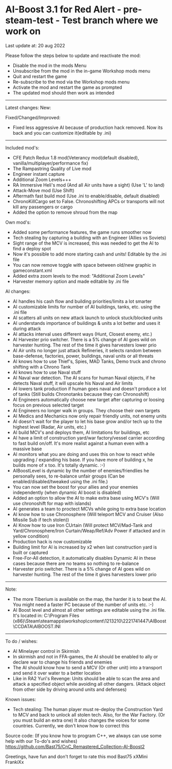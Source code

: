# AI-Boost 3.1 for Red Alert - pre-steam-test - Test branch where we work on
Last update at: 20 aug 2022

Please follow the steps below to update and reactivate the mod:
- Disable the mod in the mods Menu
- Unsubscribe from the mod in the in-game Workshop mods menu
- Quit and restart the game
- Re-subscribe to the mod via the Workshop mods menu
- Activate the mod and restart the game as prompted
- The updated mod should then work as intended

--- 

Latest changes:
New:

Fixed/Changed/Improved:
- Fixed less aggressive AI because of production hack removed. Now its back and you can customize it(editable by .ini)

---

Included mod's:
- CFE Patch Redux 1.8 mod(Veterancy mod(default disabled), vanilla/multiplayer/performance fix)
- The Rampastring Quality of Live mod
- Engineer instant capture
- Additional Zoom Levels+++
- RA Immersive Heli's mod (And all Air units have a sight) (Use 'L' to land)
- Attack-Move mod (Use Shift)
- Aftermath fast build mod (Use .ini to enable/disable, default disabled)
- ChronoKillCargo set to False. Chronoshifting APCs or transports will not kill any passengers or cargo
- Added the option to remove shroud from the map

Own mod's:
- Added some performance features, the game runs smoother now
- Tech stealing by capturing a building with an Engineer (Allies vs Soviets)
- Sight range of the MCV is increased, this was needed to get the AI to find a deploy spot
- Now it's possible to add more starting cash and units! Editable by the .ini file
- You can now remove toggle with space between old/new graphic in gameconstant.xml
- Added extra zoom levels to the mod: "Additional Zoom Levels"
- Harvester memory option and made editable by .ini file

AI changes:
- AI handles his cash flow and building priorities/limits a lot smarter
- AI customizable limits for number of AI buildings, tanks, etc. using the .ini file
- AI scatters all units on new attack launch to unlock stuck/blocked units
- AI understands importance of buildings & units a lot better and uses it during attack
- AI attacks interval uses different ways (Hunt, Closest enemy, etc.)
- AI Harvester prio switcher. There is a 5% change of AI goes wild on harvester hunting. The rest of the time it gives harvesters lower prio
- AI Air units no longer just attack Refineries, it selects random between base-defense, factories, power, buildings, naval units or all threats
- AI knows how to use Thief's, Spies, MAD Tanks, Demo truck and chrono shifting with a Chrono Tank
- AI knows how to use Naval stuff
- AI Naval war detection. The AI scans for human Naval objects, if he detects Naval stuff, it will upscale his Naval and Air limits
- AI lowers tank production if human goes naval and doesn't produce a lot of tanks (Still builds Chronotanks because they can Chronoshift)
- AI Engineers automatically choose new target after capturing or loosing focus on previous selected target
- AI Engineers no longer walk in groups. They choose their own targets
- AI Medics and Mechanics now only repair friendly units, not enemy units
- AI doesn't wait for the player to let his base grow and/or tech up to the highest level (Radar, Air units, etc.)
- AI build MCV's and deploys them, AI limitations for buildings, etc
- AI have a limit of construction yard/war factory/vessel carrier according to fast build on/off. It's more realist against a human even with a massive base
- AI monitors what you are doing and uses this on how to react while upgrading / expanding his base. If you have more of building x, he builds more of x too. It's totally dynamic. :-)
- AIBoostLevel is dynamic by the number of enemies/friendlies he personally sees, to re-balance unfair groups (Can be enabled/disabled/tweaked using the .ini file.)
- You can now set the boost for your allies and your enemies independently (when dynamic AI boost is disabled)
- Added an option to allow the AI to make extra base using MCV's (Will use chronoshift for map with islands)
- AI generates a team to proctect MCVs while going to extra base location
- AI know how to use Chronosphere (Will teleport MCV and Cruiser (Also Missile Sub if tech stolen))
- AI Know how to use Iron CUrtain (Will protect MCV/Mad-Tank and Yard/Chronosphere/Iron Curtain/Weap/Ref/Adv Power if attacked and in yellow condition)
- Production hack is now customizable
- Building limit for AI is increased by x2 when last construction yard is built or captured
- Free-For-All detection, it automatically disables Dynamic AI in these cases because there are no teams so nothing to re-balance
- Harvester prio switcher. There is a 5% change of AI goes wild on harvester hunting. The rest of the time it gives harvesters lower prio

---

Note:
- The more Tiberium is available on the map, the harder it is to beat the AI. You might need a faster PC because of the number of units etc.  :-)
- AI Boost level and almost all other settings are editable using the .ini file. It's located in: C:\Program Files (x86)\Steam\steamapps\workshop\content\1213210\2221741447\AIBoost\CCDATA\AIBOOST.INI

---

To do / wishes:
- AI Minelayer control in Skirmish
- In skirmish and not in FFA-games, the AI should be enabled to ally or declare war to change his friends and enemies
- The AI should know how to send a MCV (Or other unit) into a transport and send it over water to a better location
- Like in RA2 Yuri's Revenge: Units should be able to scan the area and attack a specified object while avoiding all other dangers. (Attack object from other side by driving around units and defenses)

Known issues:
- Tech stealing:
The human player must re-deploy the Construction Yard to MCV and back to unlock all stolen tech. Also, for the War Factory. (Or you must build an extra one)
It also changes the voices for some countries. Currently, we don't know how to correct this

Source code: (If you know how to program C++, we always can use some help with our To-do's and wishes)
https://github.com/Bast75/CnC_Remastered_Collection-AI-Boost2


Greetings, have fun and don't forget to rate this mod
Bast75
xXMini FrankiXx
